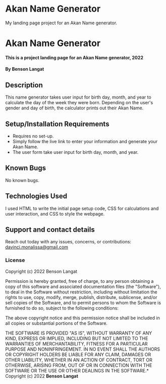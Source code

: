 # Akan Name Generator
My landing page project for an Akan Name generator. 
# Akan Name Generator
#### This is a project landing page for an Akan Name generator, 2022
#### By **Benson Langat**
## Description
This name generator takes user input for birth day, month, and year to calculate the day of the week they were born. Depending on the user's gender and day of birth, the calculator prints out their Akan Name. 
## Setup/Installation Requirements
* Requires no set-up. 
* Simply follow the live link to enter your information and generate your Akan Name. 
* The user form take user input for birth day, month, and year. 
## Known Bugs
No known bugs. 
## Technologies Used
I used HTML to write the initial page setup code, CSS for calculations and user interaction, and CSS to style the webpage. 
## Support and contact details
Reach out today with any issues, concerns, or contributions: davinci.monalissa@gmail.com
### License
Copyright (c) 2022 Benson Langat

Permission is hereby granted, free of charge, to any person obtaining a copy
of this software and associated documentation files (the "Software"), to deal
in the Software without restriction, including without limitation the rights
to use, copy, modify, merge, publish, distribute, sublicense, and/or sell
copies of the Software, and to permit persons to whom the Software is
furnished to do so, subject to the following conditions:

The above copyright notice and this permission notice shall be included in all
copies or substantial portions of the Software.

THE SOFTWARE IS PROVIDED "AS IS", WITHOUT WARRANTY OF ANY KIND, EXPRESS OR
IMPLIED, INCLUDING BUT NOT LIMITED TO THE WARRANTIES OF MERCHANTABILITY,
FITNESS FOR A PARTICULAR PURPOSE AND NONINFRINGEMENT. IN NO EVENT SHALL THE
AUTHORS OR COPYRIGHT HOLDERS BE LIABLE FOR ANY CLAIM, DAMAGES OR OTHER
LIABILITY, WHETHER IN AN ACTION OF CONTRACT, TORT OR OTHERWISE, ARISING FROM,
OUT OF OR IN CONNECTION WITH THE SOFTWARE OR THE USE OR OTHER DEALINGS IN THE
SOFTWARE.*
Copyright (c) 2022 **Benson Langat**
